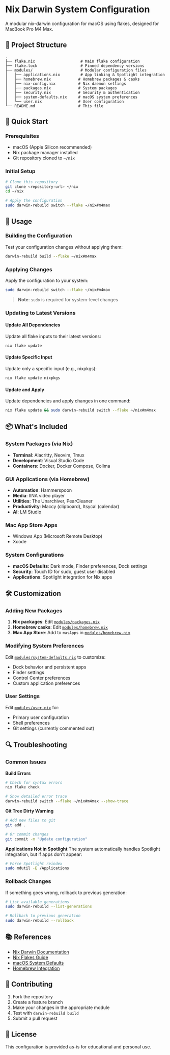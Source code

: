 # Nix Darwin System Configuration

A modular nix-darwin configuration for macOS using flakes, designed for MacBook Pro M4 Max.

## 📁 Project Structure

```
.
├── flake.nix                    # Main flake configuration
├── flake.lock                   # Pinned dependency versions
├── modules/                     # Modular configuration files
│   ├── applications.nix         # App linking & Spotlight integration
│   ├── homebrew.nix            # Homebrew packages & casks
│   ├── nix-config.nix          # Nix daemon settings
│   ├── packages.nix            # System packages
│   ├── security.nix            # Security & authentication
│   ├── system-defaults.nix     # macOS system preferences
│   └── user.nix                # User configuration
└── README.md                   # This file
```

## 🚀 Quick Start

### Prerequisites
- macOS (Apple Silicon recommended)
- Nix package manager installed
- Git repository cloned to `~/nix`

### Initial Setup
```bash
# Clone this repository
git clone <repository-url> ~/nix
cd ~/nix

# Apply the configuration
sudo darwin-rebuild switch --flake ~/nix#m4max
```

## 🔧 Usage

### Building the Configuration
Test your configuration changes without applying them:
```bash
darwin-rebuild build --flake ~/nix#m4max
```

### Applying Changes
Apply the configuration to your system:
```bash
sudo darwin-rebuild switch --flake ~/nix#m4max
```
> **Note**: `sudo` is required for system-level changes

### Updating to Latest Versions

#### Update All Dependencies
Update all flake inputs to their latest versions:
```bash
nix flake update
```

#### Update Specific Input
Update only a specific input (e.g., nixpkgs):
```bash
nix flake update nixpkgs
```

#### Update and Apply
Update dependencies and apply changes in one command:
```bash
nix flake update && sudo darwin-rebuild switch --flake ~/nix#m4max
```

## 📦 What's Included

### System Packages (via Nix)
- **Terminal**: Alacritty, Neovim, Tmux
- **Development**: Visual Studio Code
- **Containers**: Docker, Docker Compose, Colima

### GUI Applications (via Homebrew)
- **Automation**: Hammerspoon
- **Media**: IINA video player
- **Utilities**: The Unarchiver, PearCleaner
- **Productivity**: Maccy (clipboard), Itsycal (calendar)
- **AI**: LM Studio

### Mac App Store Apps
- Windows App (Microsoft Remote Desktop)
- Xcode

### System Configurations
- **macOS Defaults**: Dark mode, Finder preferences, Dock settings
- **Security**: Touch ID for sudo, guest user disabled
- **Applications**: Spotlight integration for Nix apps

## 🛠️ Customization

### Adding New Packages
1. **Nix packages**: Edit [`modules/packages.nix`](modules/packages.nix)
2. **Homebrew casks**: Edit [`modules/homebrew.nix`](modules/homebrew.nix)
3. **Mac App Store**: Add to `masApps` in [`modules/homebrew.nix`](modules/homebrew.nix)

### Modifying System Preferences
Edit [`modules/system-defaults.nix`](modules/system-defaults.nix) to customize:
- Dock behavior and persistent apps
- Finder settings
- Control Center preferences
- Custom application preferences

### User Settings
Edit [`modules/user.nix`](modules/user.nix) for:
- Primary user configuration
- Shell preferences
- Git settings (currently commented out)

## 🔍 Troubleshooting

### Common Issues

**Build Errors**
```bash
# Check for syntax errors
nix flake check

# Show detailed error trace
darwin-rebuild switch --flake ~/nix#m4max --show-trace
```

**Git Tree Dirty Warning**
```bash
# Add new files to git
git add .

# Or commit changes
git commit -m "Update configuration"
```

**Applications Not in Spotlight**
The system automatically handles Spotlight integration, but if apps don't appear:
```bash
# Force Spotlight reindex
sudo mdutil -E /Applications
```

### Rollback Changes
If something goes wrong, rollback to previous generation:
```bash
# List available generations
sudo darwin-rebuild --list-generations

# Rollback to previous generation
sudo darwin-rebuild --rollback
```

## 📚 References

- [Nix Darwin Documentation](https://github.com/LnL7/nix-darwin)
- [Nix Flakes Guide](https://nixos.wiki/wiki/Flakes)
- [macOS System Defaults](https://mynixos.com/nix-darwin/options/system.defaults)
- [Homebrew Integration](https://github.com/zhaofengli-wip/nix-homebrew)

## 🤝 Contributing

1. Fork the repository
2. Create a feature branch
3. Make your changes in the appropriate module
4. Test with `darwin-rebuild build`
5. Submit a pull request

## 📄 License

This configuration is provided as-is for educational and personal use.
